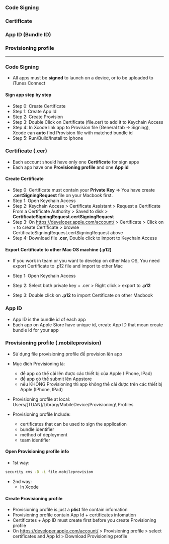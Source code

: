 ### Code Signing
### Certificate
### App ID (Bundle ID)
### Provisioning profile

-------------------------------------------

### Code Signing
* All apps must be **signed** to launch on a device, or to be uploaded to iTunes Connect
  
#### Sign app step by step

* Step 0: Create Certificate
* Step 1: Create App Id
* Step 2: Create Provision
* Step 3: Double Click on Certificate (file.cer) to add it to Keychain Access
* Step 4: In Xcode link app to Provision file (General tab -> Signing), Xcode can **auto** find Provision file with matched bundle id
* Step 5: Run/Build/Install to Iphone
 
### Certificate (.cer)
* Each account should have only one **Certificate** for sign apps
* Each app have one **Provisioning profile** and one **App id** 

#### Create Certificate
* Step 0: Certificate must contain your **Private Key** => You have create **.certSigningRequest** file on your Macbook first.
* Step 1: Open Keychain Access
* Step 2: Keychain Access > Certificate Assistant > Request a Certificate From a Certificate Authority > Saved to disk > **CertificateSigningRequest.certSigningRequest**
* Step 3: On https://developer.apple.com/account/ > Certificate > Click on + to create Certificate > browse CertificateSigningRequest.certSigningRequest above
* Step 4: Download file **.cer**, Double click to import to Keychain Access

#### Export Certificate to other Mac OS machine (.p12)

* If you work in team or you want to develop on other Mac OS, You need export Certificate to .p12 file and import to other Mac

* Step 1: Open Keychain Access
* Step 2: Select both private key + .cer > Right click > export to **.p12**
* Step 3: Double click on **.p12** to import Certificate on other Macbook


### App ID
* App ID is the bundle id of each app
* Each app on Apple Store have unique id, create App ID that mean create bundle id for your app
  
### Provisioning profile (.mobileprovision)
* Sử dụng file provisioning profile để provision lên app

* Mục đích Provisioning là:
  * để app có thể cài lên được các thiết bị của Apple (IPhone, IPad)
  * để app có thể submit lên Appstore
  * nếu KHÔNG Provisioning thì app không thể cài được trên các thiết bị Apple (IPhone, IPad)
  
* Provisioning profile at local: Users/[TUAN]/Library/MobileDevice/Provisioning\ Profiles
* Provisioning profile Include: 
  * certificates that can be used to sign the application
  * bundle identifier
  * method of deployment
  * team identifier
  
#### Open Provisioning profile info
* 1st way:

```sh
security cms -D -i file.mobileprovision
```

* 2nd way:
  * In Xcode

#### Create Provisioning profile
* Provisioning profile is just a **plist** file contain infomation
* Provisioning profile contain App Id + certificates infomation
* Certificates + App ID must create first before you create Provisioning profile
* On https://developer.apple.com/account/ > Provisioning profile > select certificates and App Id > Download Provisioning profile
 

  
  
